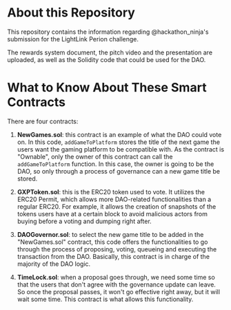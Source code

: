 # About this Repository

This repository contains the information regarding @hackathon_ninja's submission for the LightLink Perion challenge.

The rewards system document, the pitch video and the presentation are uploaded, as well as the Solidity code that could be used for the DAO.

# What to Know About These Smart Contracts

There are four contracts:

1. **NewGames.sol**: this contract is an example of what the DAO could vote on. In this code, `addGameToPlatform` stores the title of the next game the users want the gaming platform to be compatible with. As the contract is "Ownable", only the owner of this contract can call the `addGameToPlatform` function. In this case, the owner is going to be the DAO, so only through a process of governance can a new game title be stored.

2. **GXPToken.sol**: this is the ERC20 token used to vote. It utilizes the ERC20 Permit, which allows more DAO-related functionalities than a regular ERC20. For example, it allows the creation of snapshots of the tokens users have at a certain block to avoid malicious actors from buying before a voting and dumping right after.

3. **DAOGovernor.sol**: to select the new game title to be added in the "NewGames.sol" contract, this code offers the functionalities to go through the process of proposing, voting, queueing and executing the transaction from the DAO. Basically, this contract is in charge of the majority of the DAO logic.

4. **TimeLock.sol**: when a proposal goes through, we need some time so that the users that don't agree with the governance update can leave. So once the proposal passes, it won't go effective right away, but it will wait some time. This contract is what allows this functionality.
